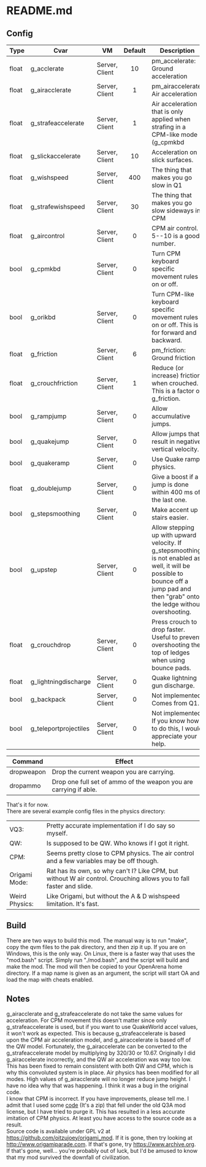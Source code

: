 
# README.md

## Config

| Type | Cvar | VM | Default | Description |
|-|-|-|:-:|-|
| float | g_acclerate | Server, Client | 10 | pm_accelerate: Ground acceleration |
| float | g_airacclerate | Server, Client | 1 | pm_airaccelerate: Air acceleration |
| float | g_strafeaccelerate | Server, Client | 1 | Air acceleration that is only applied when strafing in a CPM-like mode (g_cpmkbd || g_orikbd) |
| float | g_slickaccelerate | Server, Client | 10 | Acceleration on slick surfaces. |
| float | g_wishspeed | Server, Client | 400 | The thing that makes you go slow in Q1 |
| float | g_strafewishspeed | Server, Client | 30 | The thing that makes you go slow sideways in CPM |
| float | g_aircontrol | Server, Client | 0 | CPM air control. 5--10 is a good number. |
| bool | g_cpmkbd | Server, Client | 0 | Turn CPM keyboard specific movement rules on or off. |
| bool | g_orikbd | Server, Client | 0 | Turn CPM-like keyboard specific movement rules on or off. This is for forward and backward. |
| float | g_friction | Server, Client | 6 | pm_friction: Ground friction |
| float | g_crouchfriction | Server, Client | 1 | Reduce (or increase) friction when crouched. This is a factor of g_friction. |
| bool | g_rampjump | Server, Client | 0 | Allow accumulative jumps. |
| bool | g_quakejump | Server, Client | 0 | Allow jumps that result in negative vertical velocity. |
| bool | g_quakeramp | Server, Client | 0 | Use Quake ramp physics. |
| float | g_doublejump | Server, Client | 0 | Give a boost if a jump is done within 400 ms of the last one. |
| bool | g_stepsmoothing | Server, Client | 0 | Make accent up stairs easier. |
| bool | g_upstep | Server, Client | 0 | Allow stepping up with upward velocity. If g_stepsmoothing is not enabled as well, it will be possible to bounce off a jump pad and then "grab" onto the ledge without overshooting. |
| float | g_crouchdrop | Server, Client | 0 | Press crouch to drop faster. Useful to prevent overshooting the top of ledges when using bounce pads. |
| float | g_lightningdischarge | Server, Client | 0 | Quake lightning gun discharge. |
| bool | g_backpack | Server, Client | 0 | Not implemented. Comes from Q1.|
| bool | g_teleportprojectiles | Server, Client | 0 | Not implemented. If you know how to do this, I would appreciate your help. |

| Command | Effect |
|-|-|
| dropweapon | Drop the current weapon you are carrying. |
| dropammo | Drop one full set of ammo of the weapon you are carrying if able. |

That's it for now.  
There are several example config files in the physics directory:

| | |
|-|-|
| VQ3: | Pretty accurate implementation if I do say so myself. |
| QW: | Is supposed to be QW. Who knows if I got it right. |
| CPM: | Seems pretty close to CPM physics. The air control and a few variables may be off though. |
| Origami Mode: | Rat has its own, so why can't I? Like CPM, but without W air control. Crouching allows you to fall faster and slide. |
| Weird Physics: | Like Origami, but without the A & D wishspeed limitation. It's fast. |

## Build

There are two ways to build this mod. The manual way is to run "make", copy the qvm files to the pak directory, and then zip it up. If you are on Windows, this is the only way. On Linux, there is a faster way that uses the "mod.bash" script. Simply run "./mod.bash", and the script will build and make the mod. The mod will then be copied to your OpenArena home directory. If a map name is given as an argument, the script will start OA and load the map with cheats enabled.

## Notes

g_airacclerate and g_strafeaccelerate do not take the same values for acceleration. For CPM movement this doesn't matter since only g_strafeaccelerate is used, but if you want to use QuakeWorld accel values, it won't work as expected. This is because g_strafeaccelerate is based upon the CPM air acceleration model, and g_airaccelerate is based off of the QW model. Fortunately, the g_airaccelerate can be converted to the g_strafeaccelerate model by multiplying by 320/30 or 10.67. Originally I did g_airaccelerate incorrectly, and the QW air acceleration was way too low. This has been fixed to remain consistent with both QW and CPM, which is why this convoluted system is in place.
Air physics has been modified for all modes. High values of g_airacclerate will no longer reduce jump height. I have no idea why that was happening. I think it was a bug in the original code.  
I know that CPM is incorrect. If you have improvements, please tell me. I admit that I used some [code](https://web.archive.org/web/20070214143052/http://games.linuxdude.com/tamaps/archive/cpm1_dev_docs.zip) (It's a zip) that fell under the old Q3A mod license, but I have tried to purge it. This has resulted in a less accurate imitation of CPM physics. At least you have access to the source code as a result.  
Source code is available under GPL v2 at <https://github.com/oitzujoey/origami_mod>. If it is gone, then try looking at <http://www.origamiparade.com>. If that's gone, try <https://www.archive.org>. If that's gone, well... you're probably out of luck, but I'd be amused to know that my mod survived the downfall of civilization.  
